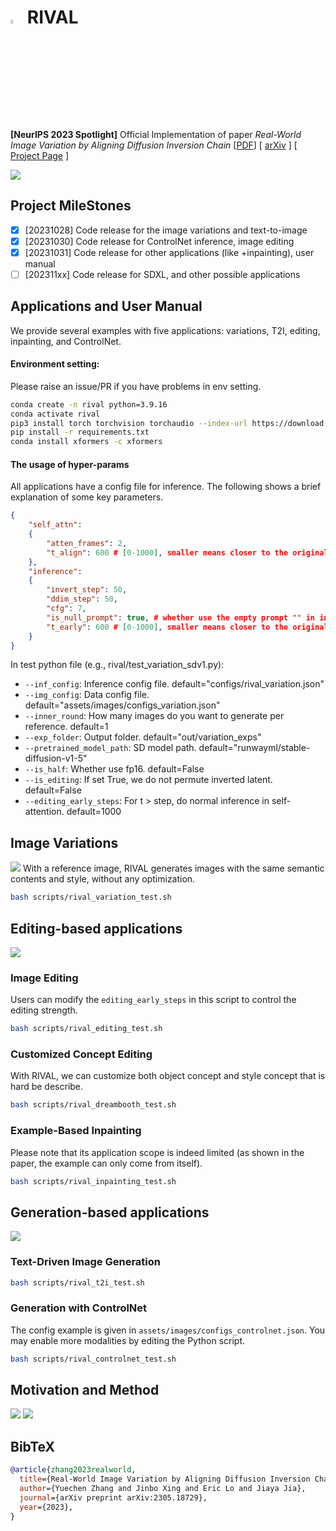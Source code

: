 # <img src="assets/favicon.png" width="4%"> RIVAL
**[NeurIPS 2023 Spotlight]** Official Implementation of paper *Real-World Image Variation by Aligning Diffusion Inversion Chain*
[[PDF](assets/rival_paper.pdf)] [ [arXiv](https://arxiv.org/abs/2305.18729) ] [ [Project Page](https://rival-diff.github.io/) ]

![](assets/free_generation.png)

## Project MileStones
- [x] [20231028] Code release for the image variations and text-to-image
- [x] [20231030] Code release for ControlNet inference, image editing
- [x] [20231031] Code release for other applications (like +inpainting), user manual
- [ ] [202311xx] Code release for SDXL, and other possible applications

## Applications and User Manual
We provide several examples with five applications: variations, T2I, editing, inpainting, and ControlNet.
#### Environment setting:
Please raise an issue/PR if you have problems in env setting.
```bash
conda create -n rival python=3.9.16
conda activate rival
pip3 install torch torchvision torchaudio --index-url https://download.pytorch.org/whl/cu118
pip install -r requirements.txt
conda install xformers -c xformers
```
#### The usage of hyper-params
All applications have a config file for inference. The following shows a brief explanation of some key parameters.
```json
{
    "self_attn":
    {
        "atten_frames": 2,
        "t_align": 600 # [0-1000], smaller means closer to the original image (semantically).
    },
    "inference":
    {
        "invert_step": 50,
        "ddim_step": 50,
        "cfg": 7,
        "is_null_prompt": true, # whether use the empty prompt "" in inversion.
        "t_early": 600 # [0-1000], smaller means closer to the original image (low-level color distribution).
    }
}
```
In test python file (e.g., rival/test_variation_sdv1.py):

- `--inf_config`: Inference config file. default="configs/rival_variation.json"
- `--img_config`: Data config file. default="assets/images/configs_variation.json"
- `--inner_round`: How many images do you want to generate per reference. default=1
- `--exp_folder`: Output folder. default="out/variation_exps"
- `--pretrained_model_path`: SD model path. default="runwayml/stable-diffusion-v1-5"
- `--is_half`: Whether use fp16.  default=False
- `--is_editing`: If set True, we do not permute inverted latent. default=False
- `--editing_early_steps`: For t > step, do normal inference in self-attention. default=1000

## Image Variations
![](assets/variation.png)
With a reference image, RIVAL generates images with the same semantic contents and style, without any optimization.
```bash
bash scripts/rival_variation_test.sh
```

## Editing-based applications
![](assets/editing.png)
### Image Editing
Users can modify the `editing_early_steps` in this script to control the editing strength.
```bash
bash scripts/rival_editing_test.sh
```

### Customized Concept Editing
With RIVAL, we can customize both object concept and style concept that is hard be describe.
```bash
bash scripts/rival_dreambooth_test.sh
```

### Example-Based Inpainting
Please note that its application scope is indeed limited (as shown in the paper, the example can only come from itself).
```bash
bash scripts/rival_inpainting_test.sh
```

## Generation-based applications
![](assets/transfer.png)
### Text-Driven Image Generation
```bash
bash scripts/rival_t2i_test.sh
```

### Generation with ControlNet
The config example is given in `assets/images/configs_controlnet.json`. You may enable more modalities by editing the Python script.
```bash
bash scripts/rival_controlnet_test.sh
```

## Motivation and Method
![](assets/method.png)
![](assets/method_2.png)

## BibTeX
```bibtex
@article{zhang2023realworld,
  title={Real-World Image Variation by Aligning Diffusion Inversion Chain}, 
  author={Yuechen Zhang and Jinbo Xing and Eric Lo and Jiaya Jia},
  journal={arXiv preprint arXiv:2305.18729},
  year={2023},
}
```
